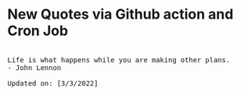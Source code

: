 # New Quotes via Github action and Cron Job

<pre>
<!-- #quote -->
Life is what happens while you are making other plans.
- John Lennon

Updated on: [3/3/2022]
<!-- #quoteEnd -->
</pre>
